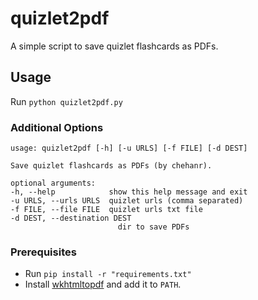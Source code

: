 # quizlet2pdf

A simple script to save quizlet flashcards as PDFs.

## Usage

Run `python quizlet2pdf.py`

### Additional Options

    usage: quizlet2pdf [-h] [-u URLS] [-f FILE] [-d DEST]

    Save quizlet flashcards as PDFs (by chehanr).

    optional arguments:
    -h, --help            show this help message and exit
    -u URLS, --urls URLS  quizlet urls (comma separated)
    -f FILE, --file FILE  quizlet urls txt file
    -d DEST, --destination DEST
                            dir to save PDFs

### Prerequisites

- Run `pip install -r "requirements.txt"`
- Install [wkhtmltopdf](https://wkhtmltopdf.org/) and add it to `PATH`.